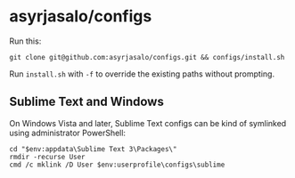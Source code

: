 # asyrjasalo/configs

Run this:

    git clone git@github.com:asyrjasalo/configs.git && configs/install.sh

Run `install.sh` with `-f` to override the existing paths without prompting.


## Sublime Text and Windows

On Windows Vista and later, Sublime Text configs can be kind of symlinked using administrator PowerShell:

```
cd "$env:appdata\Sublime Text 3\Packages\"
rmdir -recurse User
cmd /c mklink /D User $env:userprofile\configs\sublime
```

